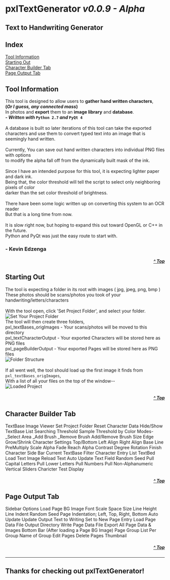 # **pxlTextGenerator**  *v0.0.9 - Alpha*
## **Text to Handwriting Generator**

## **Index**
[Tool Information](#tool-information)
<br/>[Starting Out](#starting-out)
<br/>[Character Builder Tab](#character-builder-tab)
<br/>[Page Output Tab](#page-output-tab)

## **Tool Information**
This tool is designed to allow users to **gather hand written characters**,
<br/>**(*Or I guess, any connected mass*)**
<br/>In photos and **export** them to an **image library** and **database**.
<br/>***- Written with* `Python 2.7` *and* `PyQt 4`**
<br/>
<br/>A database is built so later iterations of this tool can take the exported
<br/>characters and use them to convert typed text into an image that is seemingly hand written.
<br/>
<br/>Currently, You can save out hand written characters into individual PNG files with options
<br/>to modify the alpha fall off from the dynamically built mask of the ink.
<br/>
<br/>Since I have an intended purpose for this tool, it is expecting lighter paper and dark ink.
<br/>Being that, the color threshold will tell the script to select only neighboring pixels of color
<br/>darker than the set color threshold of brightness.
<br/>
<br/>There have been some logic written up on converting this system to an OCR reader
<br/>But that is a long time from now.
<br/>
<br/>It is slow right now, but hoping to expand this out toward OpenGL or C++ in the future.
<br/>Python and PyQt was just the easy route to start with.
<br/>
### - **Kevin Edzenga** <br/>
##### <p align="right">[^ Top](#index)</p>
##
## **Starting Out**
The tool is expecting a folder in its root with images ( jpg, jpeg, png, bmp )
<br/>These photos should be scans/photos you took of your handwriting/letters/characters
<br/>
<br/>With the tool open, click 'Set Project Folder', and select your folder.
<br>![Set Your Project Folder](http://metal-asylum.net/python/pxlTextGenerator/show/readMe_setProjectFolder.jpg)
<br/>The tool will then create three folders,
<br/>   pxl_textBases_origImages - Your scans/photos will be moved to this directory
<br/>   pxl_textCharacterOutput - Your exported Characters will be stored here as PNG files
<br/>   pxl_pageBuilderOutput - Your exported Pages will be stored here as PNG files
<br>![Folder Structure](http://metal-asylum.net/python/pxlTextGenerator/show/readMe_folderStructure.jpg)
<br/>
<br/>If all went well, the tool should load up the first image it finds from `pxl_textBases_origImages`,
<br/>With a list of all your files on the top of the window--
<br>![Loaded Project](http://metal-asylum.net/python/pxlTextGenerator/show/readMe_loadedProject.jpg)
##### <p align="right">[^ Top](#index)</p>
##
## **Character Builder Tab**
TextBase Image Viewer
	Set Project Folder
	Reset Character Data
	Hide/Show TextBase List
	Searching Threshold
	Sample Threshold by Color
	Modes-
	_Select Area
	_Add Brush
	_Remove Brush
	Add/Remove Brush Size
	Edge Grow/Shrink
Character Settings
	Top/Bottom
	Left Align
	Right Align
	Base Line
	PreMultiply Scale
	Alpha Fade Reach
	Alpha Contrast
	Degree Rotation
	Finish Character
Side Bar
	Current TextBase
	Filter
	Character Entry List
TextBed
	Load Text Image
	Reload Text
	Auto Update
	Text Field
	Random Seed
	Pull Capital Letters
	Pull Lower Letters
	Pull Numbers
	Pull Non-Alphanumeric
	Vertical Sliders 
	Charicter Test Display
##### <p align="right">[^ Top](#index)</p>
##
## **Page Output Tab**
Sidebar Options
	Load Page BG Image
	Font Scale
	Space Size
	Line Height
	Line Indent
	Random Seed
	Page Indentation; Left, Top, Right, Bottom
	Auto Update
	Update Output Text to Writing
	Set to New Page Entry
	Load Page Data File
	Output Directory
	Write Page Data File
	Export All Page Data & Images
Bottom Bar (After loading a Page BG Image)
	Page Group List
	Per Group
		Name of Group
		Edit Pages
		Delete Pages
		Thumbnail
	
##### <p align="right">[^ Top](#index)</p>
______________________________

## Thanks for checking out pxlTextGenerator!

